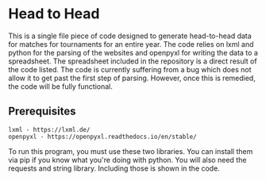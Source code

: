 # Head to Head

This is a single file piece of code designed to generate head-to-head data for matches for tournaments for an entire year. The code relies on lxml and python for the parsing of the websites and openpyxl for writing the data to a spreadsheet. The spreadsheet included in the repository is a direct result of the code listed. The code is currently suffering from a bug which does not allow it to get past the first step of parsing. However, once this is remedied, the code will be fully functional.


## Prerequisites

```
lxml - https://lxml.de/
openpyxl - https://openpyxl.readthedocs.io/en/stable/
```

To run this program, you must use these two libraries. You can install them via pip if you know what you're doing with python. You will also need the requests and string library. Including those is shown in the code. 

